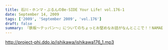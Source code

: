 ```yaml
---
title: 石川・ホンマ・ぶるんのBe-SIDE Your Life! vol.176-1
date: September 14, 2009
tags: ['2009', 'September 2009', 'vol.176']
draft: false
summary: 『鉄板～テッパン～』についてのちょっとお堅めなお話がなんとここで！！NAMAE
---
```


http://project-phi.ddo.jp/ishikawa/ishikawa176_1.mp3
